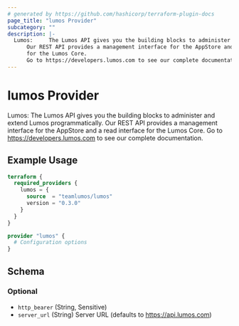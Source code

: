 ```yaml
---
# generated by https://github.com/hashicorp/terraform-plugin-docs
page_title: "lumos Provider"
subcategory: ""
description: |-
  Lumos:     The Lumos API gives you the building blocks to administer and extend Lumos programmatically.
      Our REST API provides a management interface for the AppStore and a read interface
      for the Lumos Core.
      Go to https://developers.lumos.com to see our complete documentation.
---
```


# lumos Provider

Lumos:     The Lumos API gives you the building blocks to administer and extend Lumos programmatically.
    Our REST API provides a management interface for the AppStore and a read interface
    for the Lumos Core.
    Go to https://developers.lumos.com to see our complete documentation.

## Example Usage

```terraform
terraform {
  required_providers {
    lumos = {
      source  = "teamlumos/lumos"
      version = "0.3.0"
    }
  }
}

provider "lumos" {
  # Configuration options
}
```

<!-- schema generated by tfplugindocs -->
## Schema

### Optional

- `http_bearer` (String, Sensitive)
- `server_url` (String) Server URL (defaults to https://api.lumos.com)
